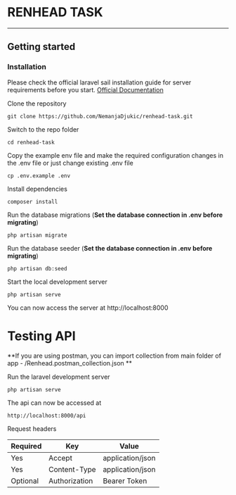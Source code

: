 # RENHEAD TASK

----------

## Getting started

### Installation

Please check the official laravel sail installation guide for server requirements before you start. [Official Documentation](https://laravel.com/docs/9.x/sail#installation)

Clone the repository

    git clone https://github.com/NemanjaDjukic/renhead-task.git

Switch to the repo folder

    cd renhead-task

Copy the example env file and make the required configuration changes in the .env file or just change existing .env file

    cp .env.example .env

Install dependencies

    composer install

Run the database migrations (**Set the database connection in .env before migrating**)

    php artisan migrate

Run the database seeder (**Set the database connection in .env before migrating**)

    php artisan db:seed

Start the local development server

    php artisan serve

You can now access the server at http://localhost:8000

# Testing API

**If you are using postman, you can import collection from main folder of app - /Renhead.postman_collection.json **

Run the laravel development server

    php artisan serve

The api can now be accessed at

    http://localhost:8000/api

Request headers

| **Required** 	| **Key**              	 | **Value**            	 |
|----------	|------------------------|-----------------------|
| Yes      	| Accept     	     | application/json 	    |
| Yes      	| Content-Type 	         | application/json      |
| Optional 	| Authorization    	     | Bearer Token     	    |